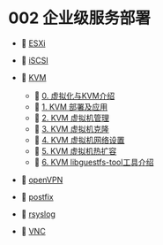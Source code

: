 # 002 企业级服务部署

* 📄 [ESXi](siyuan://blocks/20230610173608-y04d748)
* 📄 [iSCSI](siyuan://blocks/20230610173751-t1i1elq)
* 📑 [KVM](siyuan://blocks/20230610173809-h0nrs2l)

  * 📄 [0. 虚拟化与KVM介绍](siyuan://blocks/20230610173622-z91ob1w)
  * 📄 [1. KVM 部署及应用](siyuan://blocks/20230610173711-rpqk7qe)
  * 📄 [2. KVM 虚拟机管理](siyuan://blocks/20230610173653-iidcebw)
  * 📄 [3. KVM 虚拟机克隆](siyuan://blocks/20230610173718-0pwc07h)
  * 📄 [4. KVM 虚拟机网络设置](siyuan://blocks/20230610173728-oc068hy)
  * 📄 [5. KVM 虚拟机热扩容](siyuan://blocks/20230610173651-kzdjc9t)
  * 📄 [6. KVM libguestfs-tool工具介绍](siyuan://blocks/20230725140556-t0ud6ll)
* 📄 [openVPN](siyuan://blocks/20230610173702-x81rrx4)
* 📄 [postfix](siyuan://blocks/20230610173729-hqa13ni)
* 📄 [rsyslog](siyuan://blocks/20230610173749-wd3vrkt)
* 📄 [VNC](siyuan://blocks/20230610173742-or9mu3p)

‍

